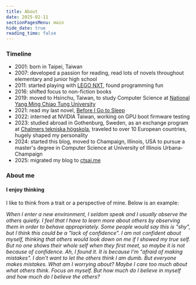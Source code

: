 ```yaml
---
title: About
date: 2025-02-11
sectionPagesMenu: main
hide_date: true
reading_time: false
---
```


### Timeline
- 2001: born in Taipei, Taiwan
- 2007: developed a passion for reading, read lots of novels throughout elementary and junior high school
- 2011: started playing with [LEGO NXT](https://en.wikipedia.org/wiki/Lego_Mindstorms_NXT), found programming fun
- 2016: shifted focus to non-fiction books
- 2019: moved to Hsinchu, Taiwan, to study Computer Science at [National Yang Ming Chiao Tung University](https://en.wikipedia.org/wiki/National_Yang_Ming_Chiao_Tung_University)
- 2021: read my last novel, [Before I Go to Sleep](https://en.wikipedia.org/wiki/Before_I_Go_to_Sleep)
- 2022: interned at NVIDIA Taiwan, working on GPU boot firmware testing
- 2023: studied abroad in Gothenburg, Sweden, as an exchange program at [Chalmers tekniska högskola](https://en.wikipedia.org/wiki/Chalmers_University_of_Technology), traveled to over 10 European countries, hugely shaped my personality
- 2024: started this blog, moved to Champaign, Illinois, USA to pursue a master's degree in Computer Science at University of Illinois Urbana-Champaign
- 2025: migrated my blog to [ctsai.me](https://ctsai.me/about)

### About me

#### I enjoy thinking

I like to think from a trait or a perspective of mine. Below is an example:

*When I enter a new environment, I seldom speak and I usually observe the others quietly. I feel that I 
have to learn more about others by observing them in order to behave appropriately. Some people
would say this is "shy", but I think this could be a "lack of confidence". I am not confident about 
myself, thinking that others would look down on me if I showed my true self.
But no one shows their whole self when they first meet, so maybe it is not because of
confidence. Ah, I found it. It is because I'm "afraid of making mistakes". I don't
want to let the others think I am dumb. But everyone makes mistakes. What am I
worrying about? Maybe I care too much about what others think. Focus on myself.
But how much do I believe in myself and how much do I believe the others?*

<!-- #### I enjoy reading -->
